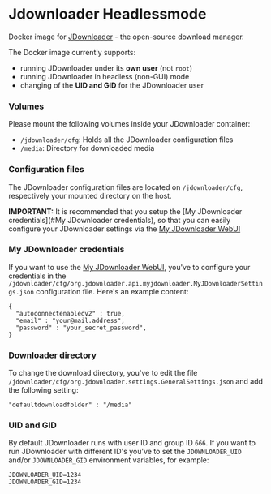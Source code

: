# Jdownloader Headlessmode

Docker image for [JDownloader](http://www.jdownloader.org/) - the open-source download manager.

The Docker image currently supports:

* running JDownloader under its __own user__ (not `root`)
* running JDownloader in headless (non-GUI) mode
* changing of the __UID and GID__ for the JDownloader user

### Volumes

Please mount the following volumes inside your JDownloader container:

* `/jdownloader/cfg`: Holds all the JDownloader configuration files
* `/media`: Directory for downloaded media

### Configuration files

The JDownloader configuration files are located on `/jdownloader/cfg`, respectively your mounted directory on the host.

__IMPORTANT:__ It is recommended that you setup the [My JDownloader credentials](#My JDownloader credentials), so that you can easily configure your JDownloader settings via the [My JDownloader WebUI](https://my.jdownloader.org)

### My JDownloader credentials

If you want to use the [My JDownloader WebUI](https://my.jdownloader.org), you've to configure your credentials in the `/jdownloader/cfg/org.jdownloader.api.myjdownloader.MyJDownloaderSettings.json` configuration file. Here's an example content:

```
{
  "autoconnectenabledv2" : true,
  "email" : "your@mail.address",
  "password" : "your_secret_password",
}
```

### Downloader directory

To change the download directory, you've to edit the file `/jdownloader/cfg/org.jdownloader.settings.GeneralSettings.json` and add the following setting:

```
"defaultdownloadfolder" : "/media"
```

### UID and GID

By default JDownloader runs with user ID and group ID `666`.
If you want to run JDownloader with different ID's you've to set the `JDOWNLOADER_UID` and/or `JDOWNLOADER_GID` environment variables, for example:

```
JDOWNLOADER_UID=1234
JDOWNLOADER_GID=1234
```
